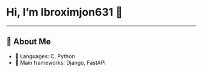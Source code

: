 # Hi, I’m Ibroximjon631 👋


---

## 🔭 About Me

- 🔸 Languages: C, Python
- 🔸 Main frameworks: Django, FastAPI

